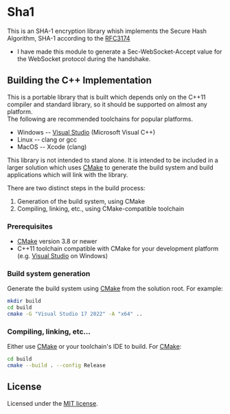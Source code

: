 # Sha1
This is an SHA-1 encryption library whish implements the Secure Hash Algorithm, SHA-1 according to the [RFC3174](https://datatracker.ietf.org/doc/html/rfc3174) 

* I have made this module to generate a Sec-WebSocket-Accept value for the WebSocket protocol during the handshake.

## Building the C++ Implementation

This is a portable library that is built which depends only on the C++11 compiler and
standard library, so it should be supported on almost any platform.  
The following are recommended toolchains for popular platforms.

* Windows -- [Visual Studio](https://www.visualstudio.com/) (Microsoft Visual
  C++)
* Linux -- clang or gcc
* MacOS -- Xcode (clang)

This library is not intended to stand alone.  It is intended to be included in
a larger solution which uses [CMake](https://cmake.org/) to generate the build
system and build applications which will link with the library.

There are two distinct steps in the build process:

1. Generation of the build system, using CMake
2. Compiling, linking, etc., using CMake-compatible toolchain

### Prerequisites

* [CMake](https://cmake.org/) version 3.8 or newer
* C++11 toolchain compatible with CMake for your development platform (e.g.
  [Visual Studio](https://www.visualstudio.com/) on Windows)

### Build system generation

Generate the build system using [CMake](https://cmake.org/) from the solution
root.  For example:

```bash
mkdir build
cd build
cmake -G "Visual Studio 17 2022" -A "x64" ..
```

### Compiling, linking, etc...

Either use [CMake](https://cmake.org/) or your toolchain's IDE to build.
For [CMake](https://cmake.org/):

```bash
cd build
cmake --build . --config Release
```

## License

Licensed under the [MIT license](LICENSE.txt).